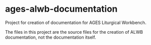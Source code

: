 # ages-alwb-documentation
Project for creation of documentation for AGES Liturgical Workbench. 

The files in this project are the source files for the creation of ALWB documentation, not the documentation itself.
